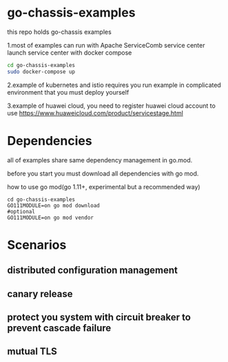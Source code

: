 # go-chassis-examples

this repo holds go-chassis examples


1.most of examples can run with Apache ServiceComb service center
launch service center with docker compose
```sh
cd go-chassis-examples
sudo docker-compose up
```

2.example of kubernetes and istio requires you run example in complicated environment 
that you must deploy yourself

3.example of huawei cloud, 
you need to register huawei cloud account to use https://www.huaweicloud.com/product/servicestage.html

# Dependencies
all of examples share same dependency management in go.mod. 

before you start you must download all dependencies with go mod. 

how to use go mod(go 1.11+, experimental but a recommended way)
```shell
cd go-chassis-examples
GO111MODULE=on go mod download
#optional
GO111MODULE=on go mod vendor
```


# Scenarios

## distributed configuration management

## canary release

## protect you system with circuit breaker to prevent cascade failure

## mutual TLS